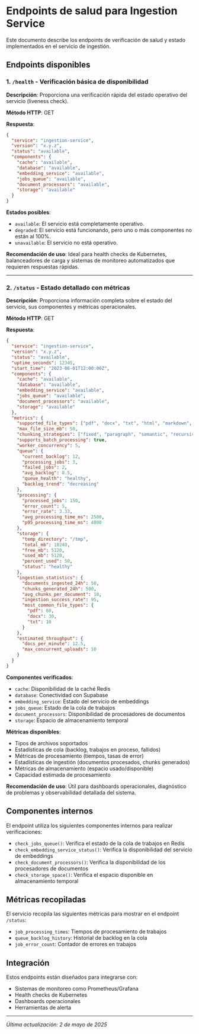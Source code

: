 # Endpoints de salud para Ingestion Service

Este documento describe los endpoints de verificación de salud y estado implementados en el servicio de ingestión.

## Endpoints disponibles

### 1. `/health` - Verificación básica de disponibilidad

**Descripción**: Proporciona una verificación rápida del estado operativo del servicio (liveness check).

**Método HTTP**: GET

**Respuesta**:
```json
{
  "service": "ingestion-service",
  "version": "x.y.z",
  "status": "available",
  "components": {
    "cache": "available",
    "database": "available",
    "embedding_service": "available",
    "jobs_queue": "available",
    "document_processors": "available",
    "storage": "available"
  }
}
```

**Estados posibles**:
- `available`: El servicio está completamente operativo.
- `degraded`: El servicio está funcionando, pero uno o más componentes no están al 100%.
- `unavailable`: El servicio no está operativo.

**Recomendación de uso**: Ideal para health checks de Kubernetes, balanceadores de carga y sistemas de monitoreo automatizados que requieren respuestas rápidas.

---

### 2. `/status` - Estado detallado con métricas

**Descripción**: Proporciona información completa sobre el estado del servicio, sus componentes y métricas operacionales.

**Método HTTP**: GET

**Respuesta**:
```json
{
  "service": "ingestion-service",
  "version": "x.y.z",
  "status": "available",
  "uptime_seconds": 12345,
  "start_time": "2023-06-01T12:00:00Z",
  "components": {
    "cache": "available",
    "database": "available",
    "embedding_service": "available",
    "jobs_queue": "available",
    "document_processors": "available",
    "storage": "available"
  },
  "metrics": {
    "supported_file_types": ["pdf", "docx", "txt", "html", "markdown", "csv", "json"],
    "max_file_size_mb": 50,
    "chunking_strategies": ["fixed", "paragraph", "semantic", "recursive"],
    "supports_batch_processing": true,
    "worker_concurrency": 5,
    "queue": {
      "current_backlog": 12,
      "processing_jobs": 3,
      "failed_jobs": 2,
      "avg_backlog": 8.5,
      "queue_health": "healthy",
      "backlog_trend": "decreasing"
    },
    "processing": {
      "processed_jobs": 150,
      "error_count": 5,
      "error_rate": 3.33,
      "avg_processing_time_ms": 2500,
      "p95_processing_time_ms": 4800
    },
    "storage": {
      "temp_directory": "/tmp",
      "total_mb": 10240,
      "free_mb": 5120,
      "used_mb": 5120,
      "percent_used": 50,
      "status": "healthy"
    },
    "ingestion_statistics": {
      "documents_ingested_24h": 50,
      "chunks_generated_24h": 500,
      "avg_chunks_per_document": 10,
      "ingestion_success_rate": 95,
      "most_common_file_types": {
        "pdf": 60,
        "docx": 30,
        "txt": 10
      }
    },
    "estimated_throughput": {
      "docs_per_minute": 12.5,
      "max_concurrent_uploads": 10
    }
  }
}
```

**Componentes verificados**:
- `cache`: Disponibilidad de la caché Redis
- `database`: Conectividad con Supabase
- `embedding_service`: Estado del servicio de embeddings
- `jobs_queue`: Estado de la cola de trabajos
- `document_processors`: Disponibilidad de procesadores de documentos
- `storage`: Espacio de almacenamiento temporal

**Métricas disponibles**:
- Tipos de archivos soportados
- Estadísticas de cola (backlog, trabajos en proceso, fallidos)
- Métricas de procesamiento (tiempos, tasas de error)
- Estadísticas de ingestión (documentos procesados, chunks generados)
- Métricas de almacenamiento (espacio usado/disponible)
- Capacidad estimada de procesamiento

**Recomendación de uso**: Útil para dashboards operacionales, diagnóstico de problemas y observabilidad detallada del sistema.

## Componentes internos

El endpoint utiliza los siguientes componentes internos para realizar verificaciones:

- `check_jobs_queue()`: Verifica el estado de la cola de trabajos en Redis
- `check_embedding_service_status()`: Verifica la disponibilidad del servicio de embeddings
- `check_document_processors()`: Verifica la disponibilidad de los procesadores de documentos
- `check_storage_space()`: Verifica el espacio disponible en almacenamiento temporal

## Métricas recopiladas

El servicio recopila las siguientes métricas para mostrar en el endpoint `/status`:

- `job_processing_times`: Tiempos de procesamiento de trabajos
- `queue_backlog_history`: Historial de backlog en la cola
- `job_error_count`: Contador de errores en trabajos

## Integración

Estos endpoints están diseñados para integrarse con:
- Sistemas de monitoreo como Prometheus/Grafana
- Health checks de Kubernetes
- Dashboards operacionales
- Herramientas de alerta

---

*Última actualización: 2 de mayo de 2025*
